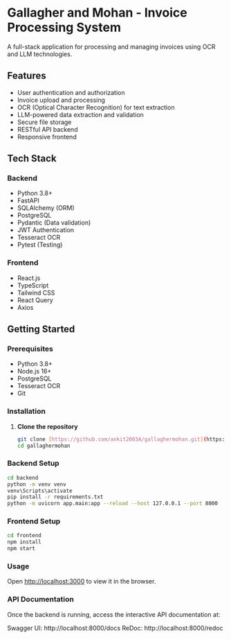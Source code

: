 # Gallagher and Mohan - Invoice Processing System

A full-stack application for processing and managing invoices using OCR and LLM technologies.

## Features

- User authentication and authorization
- Invoice upload and processing
- OCR (Optical Character Recognition) for text extraction
- LLM-powered data extraction and validation
- Secure file storage
- RESTful API backend
- Responsive frontend

## Tech Stack

### Backend
- Python 3.8+
- FastAPI
- SQLAlchemy (ORM)
- PostgreSQL
- Pydantic (Data validation)
- JWT Authentication
- Tesseract OCR
- Pytest (Testing)

### Frontend
- React.js
- TypeScript
- Tailwind CSS
- React Query
- Axios

## Getting Started

### Prerequisites

- Python 3.8+
- Node.js 16+
- PostgreSQL
- Tesseract OCR
- Git

### Installation

1. **Clone the repository**
   ```bash
   git clone [https://github.com/ankit2003A/gallaghermohan.git](https://github.com/ankit2003A/gallaghermohan.git)
   cd gallaghermohan

### Backend Setup
   ```bash
cd backend
python -m venv venv
venv\Scripts\activate
pip install -r requirements.txt
python -m uvicorn app.main:app --reload --host 127.0.0.1 --port 8000
   ```
### Frontend Setup
   ```bash
cd frontend
npm install
npm start
   ```
### Usage
Open [http://localhost:3000](http://localhost:3000) to view it in the browser.

### API Documentation
Once the backend is running, access the interactive API documentation at:

Swagger UI: http://localhost:8000/docs
ReDoc: http://localhost:8000/redoc

